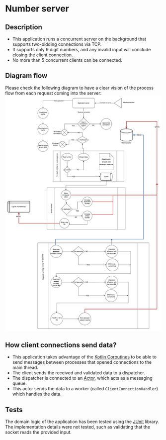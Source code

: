 # Number server

## Description
- This application runs a concurrent server on the background that supports two-bidding connections via TCP. 
- It supports only 9 digit numbers, and any invalid input will conclude closing the client connection.
- No more than 5 concurrent clients can be connected.

## Diagram flow
Please check the following diagram to have a clear vision of the process flow from each request coming into the server:
![Diagram Flow](./docs/number_server.png)

## How client connections send data?
- This application takes advantage of the [Kotlin Coroutines](https://kotlin.github.io/kotlinx.coroutines/kotlinx-coroutines-core/kotlinx.coroutines.channels/actor.html) to be able to send messages between processes that opened connections to the main thread.
- The client sends the received and validated data to a dispatcher.
- The dispatcher is connected to an [Actor](https://kotlin.github.io/kotlinx.coroutines/kotlinx-coroutines-core/kotlinx.coroutines.channels/actor.html), which acts as a messaging queue.
- This actor sends the data to a worker (called `ClientConnectionHandler`) which handles the data.

## Tests
The domain logic of the application has been tested using the [JUnit](https://kotlinlang.org/docs/jvm-test-using-junit.html) library. The implementation details were not tested, such as validating that the socket reads the provided input.
